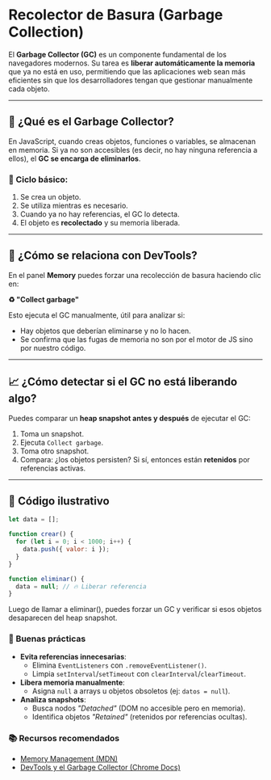 # Recolector de Basura (Garbage Collection)

El **Garbage Collector (GC)** es un componente fundamental de los navegadores modernos. Su tarea es **liberar automáticamente la memoria** que ya no está en uso, permitiendo que las aplicaciones web sean más eficientes sin que los desarrolladores tengan que gestionar manualmente cada objeto.

---

## 🧠 ¿Qué es el Garbage Collector?

En JavaScript, cuando creas objetos, funciones o variables, se almacenan en memoria. Si ya no son accesibles (es decir, no hay ninguna referencia a ellos), el **GC se encarga de eliminarlos**.

### 🔁 Ciclo básico:
1. Se crea un objeto.
2. Se utiliza mientras es necesario.
3. Cuando ya no hay referencias, el GC lo detecta.
4. El objeto es **recolectado** y su memoria liberada.

---

## 🧪 ¿Cómo se relaciona con DevTools?

En el panel **Memory** puedes forzar una recolección de basura haciendo clic en:

**♻️ "Collect garbage"**

Esto ejecuta el GC manualmente, útil para analizar si:

- Hay objetos que deberían eliminarse y no lo hacen.
- Se confirma que las fugas de memoria no son por el motor de JS sino por nuestro código.

---

## 📈 ¿Cómo detectar si el GC no está liberando algo?

Puedes comparar un **heap snapshot antes y después** de ejecutar el GC:

1. Toma un snapshot.
2. Ejecuta `Collect garbage`.
3. Toma otro snapshot.
4. Compara: ¿los objetos persisten? Si sí, entonces están **retenidos** por referencias activas.

---

## 🧯 Código ilustrativo

```javascript
let data = [];

function crear() {
  for (let i = 0; i < 1000; i++) {
    data.push({ valor: i });
  }
}

function eliminar() {
  data = null; // 🔥 Liberar referencia
}
```
Luego de llamar a eliminar(), puedes forzar un GC y verificar si esos objetos desaparecen del heap snapshot.

### 📌 Buenas prácticas  
- **Evita referencias innecesarias**:  
  - Elimina `EventListeners` con `.removeEventListener()`.  
  - Limpia `setInterval`/`setTimeout` con `clearInterval`/`clearTimeout`.  
- **Libera memoria manualmente**:  
  - Asigna `null` a arrays u objetos obsoletos (ej: `datos = null`).  
- **Analiza snapshots**:  
  - Busca nodos *"Detached"* (DOM no accesible pero en memoria).  
  - Identifica objetos *"Retained"* (retenidos por referencias ocultas).  

### 📚 Recursos recomendados  
- [Memory Management (MDN)](https://developer.mozilla.org/en-US/docs/Web/JavaScript/Memory_Management)  
- [DevTools y el Garbage Collector (Chrome Docs)](https://developer.chrome.com/docs/devtools/memory-problems/)  